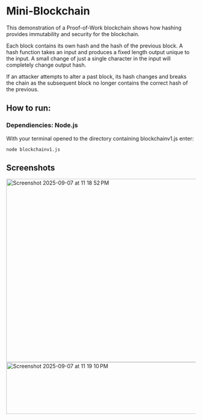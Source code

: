 # Mini-Blockchain

This demonstration of a Proof-of-Work blockchain shows how hashing provides immutability and security for the blockchain.

Each block contains its own hash and the hash of the previous block. A hash function takes an input and produces a fixed length output unique to the input. A small change of just a single character in the input will completely change output hash.

If an attacker attempts to alter a past block, its hash changes and breaks the chain as the subsequent block no longer contains the correct hash of the previous. 

## How to run:
### Dependiencies: Node.js

With your terminal opened to the directory containing blockchainv1.js enter:

    node blockchainv1.js

## Screenshots
<img width="1070" height="488" alt="Screenshot 2025-09-07 at 11 18 52 PM" src="https://github.com/user-attachments/assets/253a65a0-c30c-49d0-a7f3-707fb86a7d2c" />


<img width="623" height="138" alt="Screenshot 2025-09-07 at 11 19 10 PM" src="https://github.com/user-attachments/assets/5694237b-3907-4538-a1aa-ba36b7ceb67c" />
